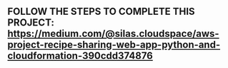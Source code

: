 ## FOLLOW THE STEPS TO COMPLETE THIS PROJECT: https://medium.com/@silas.cloudspace/aws-project-recipe-sharing-web-app-python-and-cloudformation-390cdd374876
